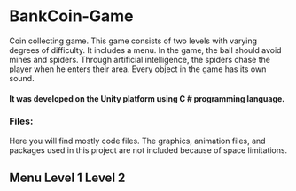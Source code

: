 # BankCoin-Game


Coin collecting game. This game consists of two levels with varying degrees of difficulty. It includes a menu. In the game, the ball should avoid mines and spiders. Through artificial intelligence, the spiders chase the player when he enters their area. Every object in the game has its own sound. 
#### It was developed on the Unity platform using C # programming language.

### Files:
Here you will find mostly code files. The graphics, animation files, and packages used in this project are not included because of space limitations.


**Menu**
**Level 1**
**Level 2**
-----------------------------
